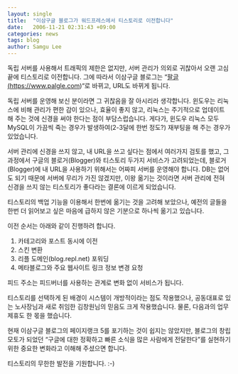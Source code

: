```yaml
---
layout: single
title:  "이삼구글 블로그가 워드프레스에서 티스토리로 이전합니다"
date:   2006-11-21 02:31:43 +09:00
categories: news
tags: blog
author: Samgu Lee
---
```

독립 서버를 사용해서 트래픽의 제한은 없지만, 서버 관리가 의외로 귀찮아서 오랜 고심 끝에 티스토리로 이전합니다. 그에 따라서 이삼구글 블로그는 &#8220;<a href="https://www.palgle.com">팔글(https://www.palgle.com)</a>&#8220;로 바뀌고, URL도 바뀌게 됩니다.

독립 서버를 운영해 보신 분이라면 그 귀찮음을 잘 아시리라 생각합니다. 윈도우는 리눅스에 비해 관리가 편한 감이 있으나, 효율이 좋지 않고, 리눅스는 주기적으로 업데이트 해 주는 것에 신경을 써야 한다는 점이 부담스럽습니다. 게다가, 윈도우 리눅스 모두 MySQL이 가끔씩 죽는 경우가 발생하여(2-3달에 한번 정도?) 재부팅을 해 주는 경우가 있었습니다.

서버 관리에 신경을 쓰지 않고, 내 URL을 쓰고 싶다는 점에서 여러가지 검토를 했고, 그 과정에서 구글의 블로거(Blogger)와 티스토리 두가지 서비스가 고려되었는데, 블로거(Blogger)에 내 URL을 사용하기 위해서는 어짜피 서버를 운영해야 합니다. DB는 없어도 되기 때문에 서버에 무리가 가진 않겠지만, 이왕 옮기는 것이라면 서버 관리에 전혀 신경을 쓰지 않는 티스토리가 좋다라는 결론에 이르게 되었습니다.

티스토리의 백업 기능을 이용해서 한번에 옮기는 것을 고려해 보았으나, 예전의 글들을 한번 더 읽어보고 싶은 마음에 급하지 않은 기분으로 하나씩 옮기고 있습니다.

이전 순서는 아래와 같이 진행하려 합니다.

1. 카테고리와 포스트 동시에 이전
2. 스킨 변환
3. 리플 도메인(blog.repl.net) 포워딩
4. 메타블로그와 주요 웹사이트 링크 정보 변경 요청

피드 주소는 피드버너를 사용하는 관계로 변화 없이 서비스가 됩니다.

티스토리를 선택하게 된 배경이 시스템이 개방적이라는 점도 작용했으나, 공동대표로 있는 노사장님과 새로 취임한 김창원님의 믿음도 크게 작용했습니다. 물론, 다음과의 업무 제휴도 한 몫을 했습니다.

현재 이삼구글 블로그의 페이지랭크 5를 포기하는 것이 쉽지는 않았지만, 블로그의 창립 모토가 되었던 &#8220;구글에 대한 정확하고 빠른 소식을 많은 사람에게 전달한다&#8221;를 실현하기 위한 중요한 변화라고 이해해 주셨으면 합니다.

티스토리의 무한한 발전을 기원합니다. :-)
